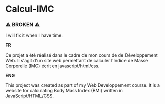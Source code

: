 # Calcul-IMC

### :warning: BROKEN :warning:
I will fix it when I have time.

**FR**

Ce projet a été réalisé dans le cadre de mon cours de de Développement Web. Il s'agit d'un site web permettant de calculer l'Indice de Masse Corporelle (IMC) écrit en javascript/html/css.


**ENG**

This project was created as part of my Web Developpement course. It is a website for calculating Body Mass Index (BMI) written in JavaScript/HTML/CSS.
